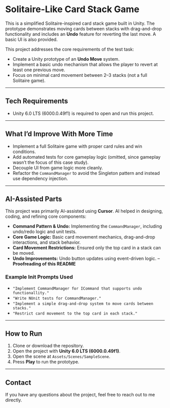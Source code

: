 # Solitaire-Like Card Stack Game

This is a simplified Solitaire-inspired card stack game built in Unity. The prototype demonstrates moving cards between stacks with drag-and-drop functionality and includes an **Undo** feature for reverting the last move. A basic UI is also provided.

This project addresses the core requirements of the test task:

- Create a Unity prototype of an **Undo Move** system.
- Implement a basic undo mechanism that allows the player to revert at least one previous move.
- Focus on minimal card movement between 2–3 stacks (not a full Solitaire game).

---

## Tech Requirements

- Unity 6.0 LTS (6000.0.49f1) is required to open and run this project.

---

## What I’d Improve With More Time

- Implement a full Solitaire game with proper card rules and win conditions.
- Add automated tests for core gameplay logic (omitted, since gameplay wasn’t the focus of this case study).
- Decouple UI from game logic more cleanly.
- Refactor the `CommandManager` to avoid the Singleton pattern and instead use dependency injection.

---

## AI-Assisted Parts

This project was primarily AI-assisted using **Cursor**. AI helped in designing, coding, and refining core components:

- **Command Pattern & Undo:** Implementing the `CommandManager`, including undo/redo logic and unit tests.
- **Core Game Logic:** Basic card movement mechanics, drag-and-drop interactions, and stack behavior.
- **Card Movement Restrictions:** Ensured only the top card in a stack can be moved.
- **Undo Improvements:** Undo button updates using event-driven logic.
– **Proofreading of this README**

### Example Init Prompts Used

- `"Implement CommandManager for ICommand that supports undo functionallity."`
- `"Write NUnit tests for CommandManager."`
- `"Implement a simple drag-and-drop system to move cards between stacks."`
- `"Restrict card movement to the top card in each stack."`

---

## How to Run

1. Clone or download the repository.
2. Open the project with **Unity 6.0 LTS (6000.0.49f1)**.
3. Open the scene at `Assets/Scenes/SampleScene`.
4. Press **Play** to run the prototype.

---

## Contact

If you have any questions about the project, feel free to reach out to me directly.
